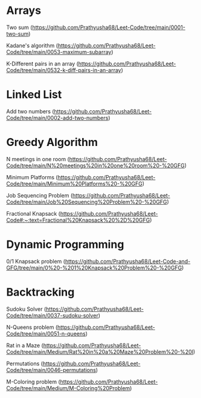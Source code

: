 Arrays
======
Two sum (https://github.com/Prathyusha68/Leet-Code/tree/main/0001-two-sum)

Kadane's algorithm (https://github.com/Prathyusha68/Leet-Code/tree/main/0053-maximum-subarray)

K-Different pairs in an array (https://github.com/Prathyusha68/Leet-Code/tree/main/0532-k-diff-pairs-in-an-array)

Linked List
===========
Add two numbers (https://github.com/Prathyusha68/Leet-Code/tree/main/0002-add-two-numbers)

Greedy Algorithm
================
N meetings in one room (https://github.com/Prathyusha68/Leet-Code/tree/main/N%20meetings%20in%20one%20room%20-%20GFG)

Minimum Platforms (https://github.com/Prathyusha68/Leet-Code/tree/main/Minimum%20Platforms%20-%20GFG)

Job Sequencing Problem (https://github.com/Prathyusha68/Leet-Code/tree/main/Job%20Sequencing%20Problem%20-%20GFG)

Fractional Knapsack (https://github.com/Prathyusha68/Leet-Code#:~:text=Fractional%20Knapsack%20%2D%20GFG)

Dynamic Programming
===================
0/1 Knapsack problem (https://github.com/Prathyusha68/Leet-Code-and-GFG/tree/main/0%20-%201%20Knapsack%20Problem%20-%20GFG)

Backtracking
============
 Sudoku Solver (https://github.com/Prathyusha68/Leet-Code/tree/main/0037-sudoku-solver)
 
 N-Queens problem (https://github.com/Prathyusha68/Leet-Code/tree/main/0051-n-queens)
 
 Rat in a Maze (https://github.com/Prathyusha68/Leet-Code/tree/main/Medium/Rat%20in%20a%20Maze%20Problem%20-%20I)
 
 Permutations (https://github.com/Prathyusha68/Leet-Code/tree/main/0046-permutations)
 
 M-Coloring problem (https://github.com/Prathyusha68/Leet-Code/tree/main/Medium/M-Coloring%20Problem)



